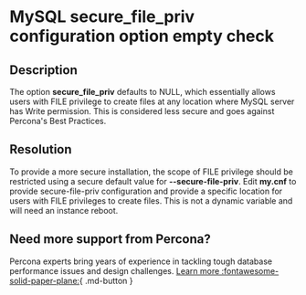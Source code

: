 # MySQL secure_file_priv configuration option empty check

## Description

The option **secure_file_priv** defaults to NULL, which essentially allows users with FILE privilege to create files at any location where MySQL server has Write permission. This is considered less secure and goes against Percona's Best Practices.

## Resolution

To provide a more secure installation, the scope of FILE privilege should be restricted using a secure default value for **--secure-file-priv**. 
Edit **my.cnf** to provide secure-file-priv configuration and provide a specific location for users with FILE privileges to create files. This is not a dynamic variable and will need an instance reboot.

## Need more support from Percona?

Percona experts bring years of experience in tackling tough database performance issues and design challenges.
[Learn more :fontawesome-solid-paper-plane:](https://per.co.na/subscribe){ .md-button }

